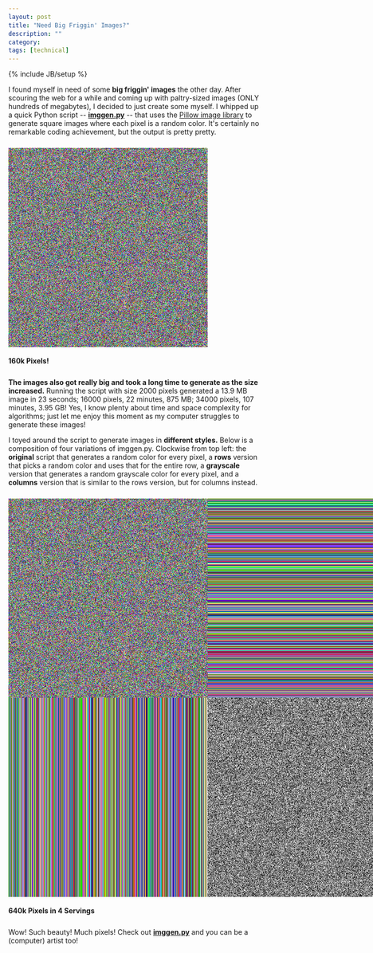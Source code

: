 ```yaml
---
layout: post
title: "Need Big Friggin' Images?"
description: ""
category: 
tags: [technical]
---
```

{% include JB/setup %}

I found myself in need of some **big friggin' images** the other day. After scouring the web for a while and coming up with paltry-sized images (ONLY hundreds of megabytes), I decided to just create some myself. I whipped up a quick Python script -- [**imggen.py**][1] -- that uses the [Pillow image library][2] to generate square images where each pixel is a random color. It's certainly no remarkable coding achievement, but the output is pretty pretty. 

<div>
	<img class="rounded-corners" style="max-width: 800px; margin-top: 10px; border: 0px;" src="/assets/images/posts/2015-02-22/RGBA_400_regular.PNG"/>
	<p class="caption-text" style="line-height: 1.5em;  margin-bottom: 24px;"><strong>160k Pixels!</strong></p>
</div>

**The images also got really big and took a long time to generate as the size increased.** Running the script with size 2000 pixels generated a 13.9 MB image in 23 seconds; 16000 pixels, 22 minutes, 875 MB; 34000 pixels, 107 minutes, 3.95 GB! Yes, I know plenty about time and space complexity for algorithms; just let me enjoy this moment as my computer struggles to generate these images! 

I toyed around the script to generate images in **different styles.** Below is a composition of four variations of imggen.py. Clockwise from top left: the **original** script that generates a random color for every pixel, a **rows** version that picks a random color and uses that for the entire row, a **grayscale** version that generates a random grayscale color for every pixel, and a **columns** version that is similar to the rows version, but for columns instead. 

<div>
	<img class="rounded-corners" style="max-width: 800px; margin-top: 10px; border: 0px;" src="/assets/images/posts/2015-02-22/RGBA_400_collection.PNG"/>
	<p class="caption-text" style="line-height: 1.5em;  margin-bottom: 24px;"><strong>640k Pixels in 4 Servings</strong></p>
</div>

Wow! Such beauty! Much pixels! Check out [**imggen.py**][1] and you can be a (computer) artist too!

[1]: https://gist.github.com/markcerqueira/459fa0a3aae001d3471f
[2]: https://pillow.readthedocs.org/